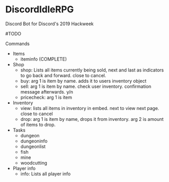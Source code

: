 # DiscordIdleRPG
Discord Bot for Discord's 2019 Hackweek

#TODO

Commands
  * Items
    - iteminfo (COMPLETE)
  * Shop
    - shop: Lists all items currently being sold, next and last as indicators to go back and forward. close to cancel.
    - buy: arg 1 is item by name. adds it to users inventory object
    - sell: arg 1 is item by name. check user inventory. confirmation message afterwards. y/n
    - pricecheck: arg 1 is item 
  * Inventory
    - view: lists all items in inventory in embed. next to view next page. close to cancel
    - drop: arg 1 is item by name, drops it from inventory. arg 2 is amount of items to drop.
  * Tasks
    - dungeon
    - dungeoninfo
    - dungeonlist
    - fish
    - mine
    - woodcutting
  * Player info
    - info: Lists all player info
    
